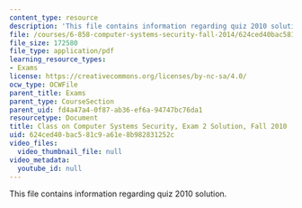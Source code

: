 ```yaml
---
content_type: resource
description: 'This file contains information regarding quiz 2010 solution. '
file: /courses/6-858-computer-systems-security-fall-2014/624ced40bac581c9a61e8b982831252c_MIT6_858F14_q10-2_sol.pdf
file_size: 172580
file_type: application/pdf
learning_resource_types:
- Exams
license: https://creativecommons.org/licenses/by-nc-sa/4.0/
ocw_type: OCWFile
parent_title: Exams
parent_type: CourseSection
parent_uid: fd4a47a4-0f87-ab36-ef6a-94747bc76da1
resourcetype: Document
title: Class on Computer Systems Security, Exam 2 Solution, Fall 2010
uid: 624ced40-bac5-81c9-a61e-8b982831252c
video_files:
  video_thumbnail_file: null
video_metadata:
  youtube_id: null
---
```

This file contains information regarding quiz 2010 solution. 